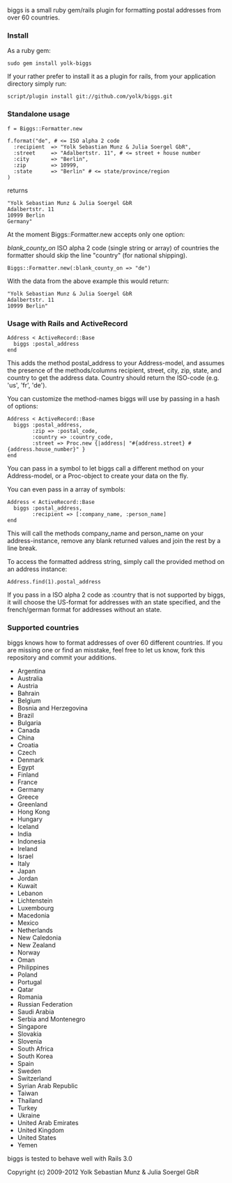 biggs is a small ruby gem/rails plugin for formatting postal addresses from over 60 countries.

### Install

As a ruby gem:
   
    sudo gem install yolk-biggs
   
If your rather prefer to install it as a plugin for rails, from your application directory simply run:
   
    script/plugin install git://github.com/yolk/biggs.git

### Standalone usage
    
    f = Biggs::Formatter.new
    
    f.format("de", # <= ISO alpha 2 code
      :recipient  => "Yolk Sebastian Munz & Julia Soergel GbR", 
      :street     => "Adalbertstr. 11", # <= street + house number
      :city       => "Berlin",
      :zip        => 10999,
      :state      => "Berlin" # <= state/province/region
    )

returns
   
    "Yolk Sebastian Munz & Julia Soergel GbR
    Adalbertstr. 11
    10999 Berlin
    Germany"

At the moment Biggs::Formatter.new accepts only one option:

*blank_county_on* ISO alpha 2 code (single string or array) of countries the formatter should skip the line "country" (for national shipping).
   
    Biggs::Formatter.new(:blank_county_on => "de")
   
With the data from the above example this would return:

    "Yolk Sebastian Munz & Julia Soergel GbR
    Adalbertstr. 11
    10999 Berlin"

### Usage with Rails and ActiveRecord

    Address < ActiveRecord::Base
      biggs :postal_address
    end
   
This adds the method postal_address to your Address-model, and assumes the presence of the methods/columns recipient, street, city, zip, state, and country to get the address data. Country should return the ISO-code (e.g. 'us', 'fr', 'de'). 

You can customize the method-names biggs will use by passing in a hash of options:
   
    Address < ActiveRecord::Base
      biggs :postal_address, 
            :zip => :postal_code,
            :country => :country_code,
            :street => Proc.new {|address| "#{address.street} #{address.house_number}" }
    end
   
You can pass in a symbol to let biggs call a different method on your Address-model, or a Proc-object to create your data on the fly. 

You can even pass in a array of symbols:

    Address < ActiveRecord::Base
      biggs :postal_address, 
            :recipient => [:company_name, :person_name]
    end

This will call the methods company_name and person_name on your address-instance, remove any blank returned values and join the rest by a line break.

To access the formatted address string, simply call the provided method on an address instance:

    Address.find(1).postal_address
   
If you pass in a ISO alpha 2 code as :country that is not supported by biggs, it will choose the US-format for addresses with an state specified, and the french/german format for addresses without an state.
   
### Supported countries

biggs knows how to format addresses of over 60 different countries. If you are missing one or find an misstake, feel free to let us know, fork this repository and commit your additions.

* Argentina
* Australia
* Austria
* Bahrain
* Belgium
* Bosnia and Herzegovina
* Brazil
* Bulgaria
* Canada
* China
* Croatia
* Czech
* Denmark
* Egypt
* Finland
* France
* Germany
* Greece
* Greenland
* Hong Kong
* Hungary
* Iceland
* India
* Indonesia
* Ireland
* Israel
* Italy
* Japan
* Jordan
* Kuwait
* Lebanon
* Lichtenstein
* Luxembourg
* Macedonia
* Mexico
* Netherlands
* New Caledonia
* New Zealand
* Norway
* Oman
* Philippines
* Poland
* Portugal
* Qatar
* Romania
* Russian Federation
* Saudi Arabia
* Serbia and Montenegro
* Singapore
* Slovakia
* Slovenia
* South Africa
* South Korea
* Spain
* Sweden
* Switzerland
* Syrian Arab Republic
* Taiwan
* Thailand
* Turkey
* Ukraine
* United Arab Emirates
* United Kingdom
* United States
* Yemen

biggs is tested to behave well with Rails 3.0

Copyright (c) 2009-2012 Yolk Sebastian Munz & Julia Soergel GbR